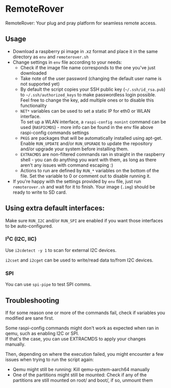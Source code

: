 # RemoteRover
 RemoteRover: Your plug and pray platform for seamless remote access.

## Usage
* Download a raspberry pi image in .xz format and place it in the same directory as `env` and `remoterover.sh`
* Change settings in `env` file according to your needs:
  * Check if the image file name corresponds to the one you've just downloaded
  * Take note of the user password (changing the default user name is not supported yet)
  * By default the script copies your SSH public key (`~/.ssh/id_rsa.pub`) to `~/.ssh/authorized_keys` to make passwordless login possible.\
  Feel free to change the key, add multiple ones or to disable this functionality
  * `NET*` variables can be used to set a static IP for eth0 or WLAN interface.\
  To set up a WLAN interface, a `raspi-config nonint` command can be used (`RASPICMDS`) - more info can be found in the env file above raspi-config commands settings
  * `PKGS` are packages that will be automatically installed using apt-get. Enable `RUN_UPDATE` and/or `RUN_UPGRADE` to update the repository and/or upgrade your system before installing them.
  * `EXTRACMDS` are non-filtered commands ran in straight in the raspberry shell - you can do anything you want with them, as long as there aren't any issues with command escaping :)
  * Actions to run are defined by `RUN_*` variables on the bottom of the file. Set the variable to 0 or comment out to disable running it.
* If you're happy with the settings provided by `env` file, just run `remoterover.sh` and wait for it to finish. Your image (`.img`) should be ready to write to SD card.

## Using extra default interfaces:
Make sure `RUN_I2C` and/or `RUN_SPI` are enabled if you want those interfaces to be auto-configured.

### I²C (I2C, IIC)
Use `i2cdetect -y 1` to scan for external I2C devices.

`i2cset` and `i2cget` can be used to write/read data to/from I2C devices.
### SPI
You can use `spi-pipe` to test SPI comms.

## Troubleshooting
If for some reason one or more of the commands fail, check if variables you modified are sane first.

Some raspi-config commands might don't work as expected when ran in qemu, such as enabling I2C or SPI.\
If that's the case, you can use EXTRACMDS to apply your changes manually.

Then, depending on where the execution failed, you might encounter a few issues when trying to run the script again:
* Qemu might still be running: Kill qemu-system-aarch64 manually
* One of the partitions might still be mounted: Check if any of the partitions are still mounted on root/ and boot/, if so, unmount them